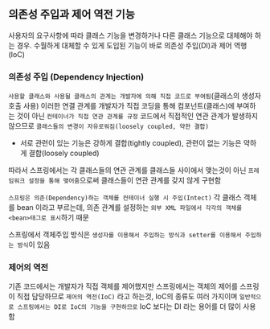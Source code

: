 ## 의존성 주입과 제어 역전 기능
사용자의 요구사항에 따라 클래스 기능을 변경하거나 다른 클래스 기능으로 대체해야 하는 경우. 
수월하게 대체할 수 있게 도입된 기능이 바로 의존성 주입(DI)과 제어 역행(IoC)

### 의존성 주입 (Dependency Injection)
`사용할 클래스와 사용될 클래스의 관계는 개발자에 의해 직접 코드로 부여됨`(클래스의 생성자 호출 사용)
이러한 연결 관계를 개발자가 직접 코딩을 통해 컴포넌트(클래스)에 부여하는 것이 아닌 `컨테이너가 직접 연관 관계를 규정`
코드에서 직접적인 연관 관계가 발생하지 않으므로 `클래스들의 변경이 자유로워짐(loosely coupled, 약한 결합)`

- 서로 관련이 있는 기능은 강하게 결합(tightly coupled), 관련이 없는 기능은 약하게 결합(loosely coupled)

따라서 스프링에서는 각 클래스들의 연관 관계를 클래스들 사이에서 맺는것이 아닌 `프레임워크 설정을 통해 맺어줌`으로써
클래스들이 연관 관계를 갖지 않게 구현함 

`스프링은 의존(Dependency)하는 객체를 컨테이너 실행 시 주입(Intect)`
각 클래스 객체를 bean 이라고 부르는데, 의존 관계를 설정하는 `외부 XML 파일에서 각각의 객체를 <bean>태그로 표시`하기 때문

스프링에서 객체주입 방식은 `생성자를 이용해서 주입하는 방식과 setter를 이용해서 주입하는 방식`이 있음

### 제어의 역전
기존 코드에서는 개발자가 직접 객체를 제어했지만 스프링에서는 객체의 제어를 스프링이 직접 담당하므로
`제어의 역전(IoC)` 라고 하는것, IoC의 종류도 여러 가지이며 `일반적으로 스프링에서는 DI로 IoC의 기능을 구현하므로`
IoC 보다는 DI 라는 용어를 더 많이 사용함


